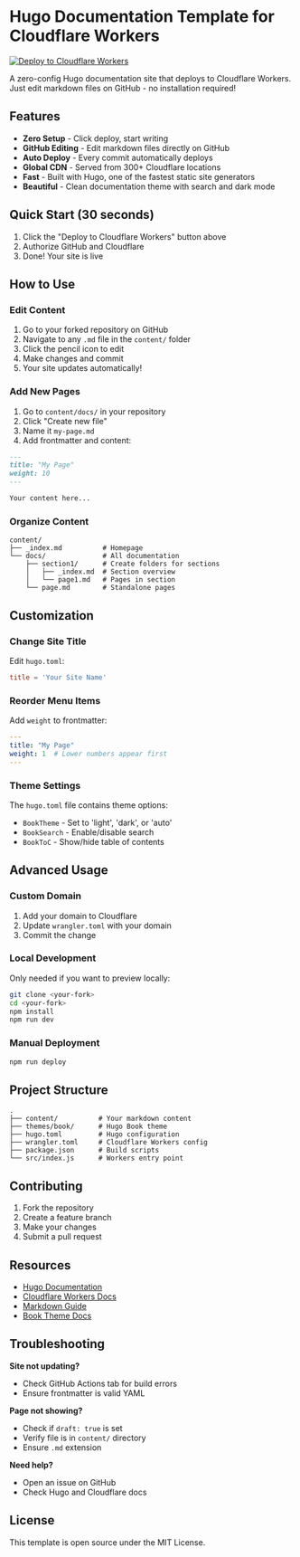 # Hugo Documentation Template for Cloudflare Workers

[![Deploy to Cloudflare Workers](https://deploy.workers.cloudflare.com/button)](https://deploy.workers.cloudflare.com/?url=https://github.com/taslabs-net/cloudflarepages-hugo)

A zero-config Hugo documentation site that deploys to Cloudflare Workers. Just edit markdown files on GitHub - no installation required!

## Features

- **Zero Setup** - Click deploy, start writing
- **GitHub Editing** - Edit markdown files directly on GitHub
- **Auto Deploy** - Every commit automatically deploys
- **Global CDN** - Served from 300+ Cloudflare locations
- **Fast** - Built with Hugo, one of the fastest static site generators
- **Beautiful** - Clean documentation theme with search and dark mode

## Quick Start (30 seconds)

1. Click the "Deploy to Cloudflare Workers" button above
2. Authorize GitHub and Cloudflare
3. Done! Your site is live

## How to Use

### Edit Content
1. Go to your forked repository on GitHub
2. Navigate to any `.md` file in the `content/` folder
3. Click the pencil icon to edit
4. Make changes and commit
5. Your site updates automatically!

### Add New Pages
1. Go to `content/docs/` in your repository
2. Click "Create new file"
3. Name it `my-page.md`
4. Add frontmatter and content:
```markdown
---
title: "My Page"
weight: 10
---

Your content here...
```

### Organize Content
```
content/
├── _index.md          # Homepage
└── docs/              # All documentation
    ├── section1/      # Create folders for sections
    │   ├── _index.md  # Section overview
    │   └── page1.md   # Pages in section
    └── page.md        # Standalone pages
```

## Customization

### Change Site Title
Edit `hugo.toml`:
```toml
title = 'Your Site Name'
```

### Reorder Menu Items
Add `weight` to frontmatter:
```yaml
---
title: "My Page"
weight: 1  # Lower numbers appear first
---
```

### Theme Settings
The `hugo.toml` file contains theme options:
- `BookTheme` - Set to 'light', 'dark', or 'auto'
- `BookSearch` - Enable/disable search
- `BookToC` - Show/hide table of contents

## Advanced Usage

### Custom Domain
1. Add your domain to Cloudflare
2. Update `wrangler.toml` with your domain
3. Commit the change

### Local Development
Only needed if you want to preview locally:
```bash
git clone <your-fork>
cd <your-fork>
npm install
npm run dev
```

### Manual Deployment
```bash
npm run deploy
```

## Project Structure

```
.
├── content/          # Your markdown content
├── themes/book/      # Hugo Book theme
├── hugo.toml         # Hugo configuration
├── wrangler.toml     # Cloudflare Workers config
├── package.json      # Build scripts
└── src/index.js      # Workers entry point
```

## Contributing

1. Fork the repository
2. Create a feature branch
3. Make your changes
4. Submit a pull request

## Resources

- [Hugo Documentation](https://gohugo.io/documentation/)
- [Cloudflare Workers Docs](https://developers.cloudflare.com/workers/)
- [Markdown Guide](https://www.markdownguide.org/)
- [Book Theme Docs](https://github.com/alex-shpak/hugo-book)

## Troubleshooting

**Site not updating?**
- Check GitHub Actions tab for build errors
- Ensure frontmatter is valid YAML

**Page not showing?**
- Check if `draft: true` is set
- Verify file is in `content/` directory
- Ensure `.md` extension

**Need help?**
- Open an issue on GitHub
- Check Hugo and Cloudflare docs

## License

This template is open source under the MIT License.

